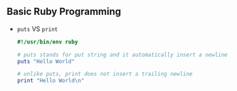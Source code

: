 ## Basic Ruby Programming

-   `puts` VS `print`

     ```ruby
     #!/usr/bin/env ruby
     
     # puts stands for put string and it automatically insert a newline at the end
     puts "Hello World"
     
     # unlike puts, print does not insert a trailing newline
     print "Hello World\n"    
     ```

<br>

